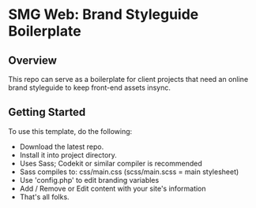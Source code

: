 # SMG Web: Brand Styleguide Boilerplate

## Overview

This repo can serve as a boilerplate for client projects that need an online brand styleguide to keep front-end assets insync.

## Getting Started

To use this template, do the following:
* Download the latest repo. 
* Install it into project directory.
* Uses Sass; Codekit or similar compiler is recommended
* Sass compiles to: css/main.css  (scss/main.scss = main stylesheet)
* Use 'config.php' to edit branding variables
* Add / Remove or Edit content with your site's information
* That's all folks.


